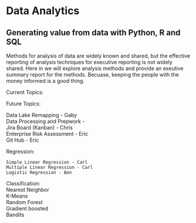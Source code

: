 # Data Analytics
## Generating value from data with Python, R and SQL

Methods for analysis of data are widely known and shared,
but the effective reporting of analysis techniques for executive
reporting is not widely shared.  Here in we will explore analysis
methods and provide an exeutive summary report for the methods. 
Becuase, keeping the people with the money informed is a good thing.

Current Topics:
  

Future Topics:  
  

  Data Lake Remapping - Gaby  
  Data Processing and Prepwork -   
  Jira Board (Kanban) - Chris  
  Enterprise Risk Assessment - Eric  
  Git Hub - Eric  


  Regression:  
  

    Simple Linear Regression - Carl  
    Multiple Linear Regression - Carl  
    Logistic Regression - Ben  
  
  Classification:  
        Nearest Neighbor  
        K-Means  
        Random Forest  
        Gradient boosted  
        Bandits  